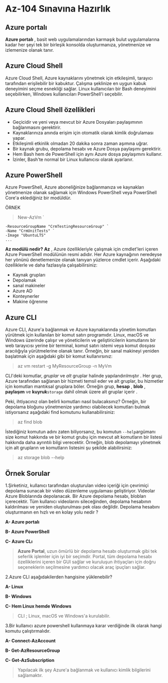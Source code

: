 # Az-104 Sınavına Hazırlık

## Azure portalı
**Azure portalı** , basit web uygulamalarından karmaşık bulut uygulamalarına kadar her şeyi tek bir birleşik konsolda oluşturmanıza, yönetmenize ve izlemenize olanak tanır.
## Azure Cloud Shell
Azure Cloud Shell, Azure kaynaklarını yönetmek için etkileşimli, tarayıcı tarafından erişilebilir bir kabuktur. Çalışma şeklinize en uygun kabuk deneyimini seçme esnekliği sağlar. Linux kullanıcıları bir Bash deneyimini seçebilirken, Windows kullanıcıları PowerShell'i seçebilir.

## Azure Cloud Shell özellikleri
-   Geçicidir ve yeni veya mevcut bir Azure Dosyaları paylaşımının bağlanmasını gerektirir.
- Kaynaklarınıza anında erişim için otomatik olarak kimlik doğrulaması yapar.
- Etkileşimli etkinlik olmadan 20 dakika sonra zaman aşımına uğrar.
- Bir kaynak grubu, depolama hesabı ve Azure Dosya paylaşımı gerektirir.
- Hem Bash hem de PowerShell için aynı Azure dosya paylaşımını kullanır.
- İzinler, Bash'te normal bir Linux kullanıcısı olarak ayarlanır.

## Azure PowerShell
Azure PowerShell, Azure aboneliğinize bağlanmanıza ve kaynakları yönetmenize olanak sağlamak için Windows PowerShell veya PowerShell Core'a eklediğiniz bir modüldür. 

ÖRNEK
>New-AzVm `
>
    -ResourceGroupName "CrmTestingResourceGroup" `
    -Name "CrmUnitTests" `
    -Image "UbuntuLTS"
    ...
**Az modülü nedir?**
**Az** , Azure özellikleriyle çalışmak için cmdlet'leri içeren Azure PowerShell modülünün resmi adıdır. Her Azure kaynağının neredeyse her yönünü denetlemenize olanak tanıyan yüzlerce cmdlet içerir. Aşağıdaki özelliklerle ve daha fazlasıyla çalışabilirsiniz:

-   Kaynak grupları
-   Depolamak
-   sanal makineler
-   Azure AD
-   Konteynerler
-   Makine öğrenme

## Azure CLI

Azure CLI, Azure'a bağlanmak ve Azure kaynaklarında yönetim komutları yürütmek için kullanılan bir komut satırı programıdır. Linux, macOS ve Windows üzerinde çalışır ve yöneticilerin ve geliştiricilerin komutlarını bir web tarayıcısı yerine bir terminal, komut satırı istemi veya komut dosyası aracılığıyla yürütmelerine olanak tanır. Örneğin, bir sanal makineyi yeniden başlatmak için aşağıdaki gibi bir komut kullanırsınız:
>az vm restart -g MyResourceGroup -n MyVm
>
CLI'deki komutlar, _gruplar_ ve _alt_ gruplar halinde yapılandırılmıştır . Her grup, Azure tarafından sağlanan bir hizmeti temsil eder ve alt gruplar, bu hizmetler için komutları mantıksal gruplara böler. Örneğin grup, **hesap** , **blob** , **paylaşım** ve **kuyruk**`storage` dahil olmak üzere alt gruplar içerir .

Peki, ihtiyacınız olan belirli komutları nasıl bulacaksınız? Örneğin, bir depolama bloğunu yönetmenize yardımcı olabilecek komutları bulmak istiyorsanız aşağıdaki find komutunu kullanabilirsiniz: 
>az find blob

İstediğiniz komutun adını zaten biliyorsanız, bu komutun `--help`argümanı size komut hakkında ve bir komut grubu için mevcut alt komutların bir listesi hakkında daha ayrıntılı bilgi verecektir. Örneğin, blob depolamayı yönetmek için alt grupların ve komutların listesini şu şekilde alabilirsiniz:
>az storage blob --help

## Örnek Sorular

1.Şirketiniz, kullanıcı tarafından oluşturulan video içeriği için çevrimiçi depolama sunacak bir video düzenleme uygulaması geliştiriyor. Videolar Azure Bloblarında depolanacak. Bir Azure depolama hesabı, blobları içerecektir. Tüm kullanıcı videolarını sileceğinden, depolama hesabının kaldırılması ve yeniden oluşturulması pek olası değildir. Depolama hesabını oluşturmanın en hızlı ve en kolay yolu nedir ?

**A-  Azure portalı**
	
**B- Azure PowerShell**
	
**C- Azure CLı**

>**Azure Portal**, uzun ömürlü bir depolama hesabı oluşturmak gibi tek seferlik işlemler için iyi bir seçimdir. Portal, tüm depolama hesabı özelliklerini içeren bir GUI sağlar ve kuruluşun ihtiyaçları için doğru seçeneklerin seçilmesine yardımcı olacak araç ipuçları sağlar.

2.Azure CLI aşağıdakilerden hangisine yüklenebilir?


**A- Linux**


**B- Windows**


**C- Hem Linux hemde Windows**
>CLI ;
> Linux, macOS ve Windows'a kurulabilir.

3.Bir kullanıcı azure powershell kullanmaya karar verdiğinde ilk olarak hangi komutu çalıştırmalıdır.

**A- Connect-AzAccount**

**B- Get-AzResourceGroup**

**C- Get-AzSubscription**

>Yapılacak ilk şey Azure'a bağlanmak ve kullanıcı kimlik bilgilerini sağlamaktır.

